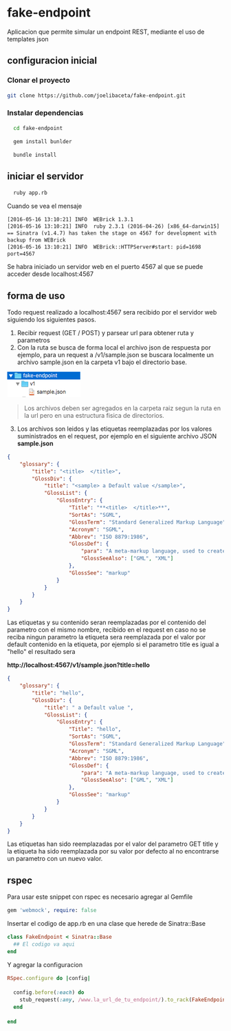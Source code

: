 # fake-endpoint
Aplicacion que permite simular un endpoint REST, mediante el uso de templates json


## configuracion inicial

### Clonar el proyecto

```bash
git clone https://github.com/joelibaceta/fake-endpoint.git
```

### Instalar dependencias

```bash
  cd fake-endpoint
```
```bash
  gem install bunlder
```
```bash
  bundle install
```
## iniciar el servidor

```bash
  ruby app.rb
```
Cuando se vea el mensaje 

```
[2016-05-16 13:10:21] INFO  WEBrick 1.3.1
[2016-05-16 13:10:21] INFO  ruby 2.3.1 (2016-04-26) [x86_64-darwin15]
== Sinatra (v1.4.7) has taken the stage on 4567 for development with backup from WEBrick
[2016-05-16 13:10:21] INFO  WEBrick::HTTPServer#start: pid=1698 port=4567
```

Se habra iniciado un servidor web en el puerto 4567 al que se puede acceder desde localhost:4567


## forma de uso 

Todo request realizado a localhost:4567 sera recibido por el servidor web siguiendo los siguientes pasos.

1. Recibir request (GET / POST) y parsear url para obtener ruta y parametros 
2. Con la ruta se busca de forma local el archivo json de respuesta por ejemplo, para un request a /v1/sample.json se buscara localmente un archivo sample.json en la carpeta v1 bajo el directorio base.

  ![GitHub Logo](/doc/json_dir.png) 

  > Los archivos deben ser agregados en la carpeta raiz segun la ruta en la url pero en una estructura fisica de directorios.

3. Los archivos son leidos y las etiquetas reemplazadas por los valores suministrados en el request, por ejemplo en el siguiente archivo JSON  **sample.json**

```json
{
    "glossary": {
        "title": "<title>  </title>",
        "GlossDiv": {
            "title": "<sample> a Default value </sample>",
            "GlossList": {
                "GlossEntry": {
                    "Title": "**<title>  </title>**",
                    "SortAs": "SGML",
                    "GlossTerm": "Standard Generalized Markup Language",
                    "Acronym": "SGML",
                    "Abbrev": "ISO 8879:1986",
                    "GlossDef": {
                        "para": "A meta-markup language, used to create markup languages such as DocBook.",
                        "GlossSeeAlso": ["GML", "XML"]
                    },
                    "GlossSee": "markup"
                }
            }
        }
    }
}
```

Las etiquetas <title> </title> y su contenido seran reemplazadas por el contenido del parametro con el mismo nombre, recibido en el request en caso no se reciba ningun parametro la etiqueta sera reemplazada por el valor por default contenido en la etiqueta, por ejemplo si el parametro title es igual a "hello" el resultado sera

**http://localhost:4567/v1/sample.json?title=hello**

```json
{
    "glossary": {
        "title": "hello",
        "GlossDiv": {
            "title": " a Default value ",
            "GlossList": {
                "GlossEntry": {
                    "Title": "hello",
                    "SortAs": "SGML",
                    "GlossTerm": "Standard Generalized Markup Language",
                    "Acronym": "SGML",
                    "Abbrev": "ISO 8879:1986",
                    "GlossDef": {
                        "para": "A meta-markup language, used to create markup languages such as DocBook.",
                        "GlossSeeAlso": ["GML", "XML"]
                    },
                    "GlossSee": "markup"
                }
            }
        }
    }
}
```

Las etiquetas <title> </title> han sido reemplazadas por el valor del parametro GET title  y la etiqueta <sample> </sample> ha sido reemplazada por su valor por defecto al no encontrarse un parametro con un nuevo valor.


 
## rspec

Para usar este snippet con rspec es necesario agregar al Gemfile

```ruby
gem 'webmock', require: false
```

Insertar el codigo de app.rb en una clase que herede de Sinatra::Base

```ruby
class FakeEndpoint < Sinatra::Base
  ## El codigo va aqui
end
```
  
Y agregar la configuracion 

```ruby
RSpec.configure do |config| 

  config.before(:each) do
    stub_request(:any, /www.la_url_de_tu_endpoint/).to_rack(FakeEndpoint)
  end

end
```